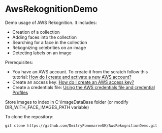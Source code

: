# AwsRekognitionDemo
Demo usage of AWS Rekognition. It includes:
* Creation of a collection
* Adding faces into the collection
* Searching for a face in the collection
* Rekognizing celebrities on an image
* Detecting labels on an image

Prerequisites:
* You have an AWS account. To create it from the scratch follow this tutorial: [How do I create and activate a new AWS account?](https://aws.amazon.com/ru/premiumsupport/knowledge-center/create-and-activate-aws-account/)
* Create an access key: [How do I create an AWS access key?](https://aws.amazon.com/ru/premiumsupport/knowledge-center/create-access-key/)
* Create a credentials file: [Using the AWS credentials file and credential Profiles](https://docs.aws.amazon.com/sdk-for-php/v3/developer-guide/guide_credentials_profiles.html)


Store images to index in C:\ImageDataBase folder (or modify DIR_WITH_FACE_IMAGES_PATH variable)

To clone the repository:

```
git clone https://github.com/DmitryPonomarevUK/AwsRekognitionDemo.git

```
